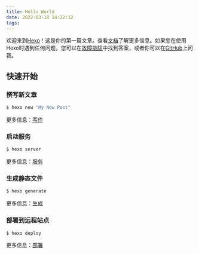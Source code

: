 ```yaml
---
title: Hello World
date: 2022-03-18 ‏‎‏‎14:22:12
tags:
---
```

欢迎来到[Hexo](https://hexo.io/)！这是你的第一篇文章。查看[文档](https://hexo.io/docs/)了解更多信息。如果您在使用Hexo时遇到任何问题，您可以在[故障排除](https://hexo.io/docs/troubleshooting.html)中找到答案，或者你可以在[GitHub](https://github.com/hexojs/hexo/issues)上问我。

## 快速开始

### 撰写新文章

``` bash
$ hexo new "My New Post"
```

更多信息：[写作](https://hexo.io/docs/writing.html)

### 启动服务

``` bash
$ hexo server
```

更多信息：[服务](https://hexo.io/docs/server.html)

### 生成静态文件

``` bash
$ hexo generate
```

更多信息：[生成](https://hexo.io/docs/generating.html)

### 部署到远程站点

``` bash
$ hexo deploy
```

更多信息：[部署](https://hexo.io/docs/one-command-deployment.html)
